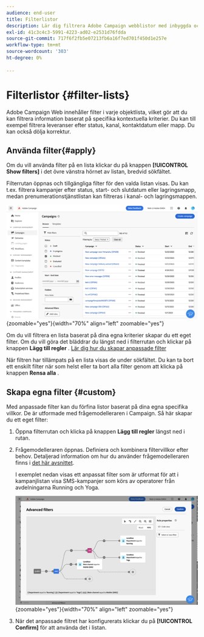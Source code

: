 ```yaml
---
audience: end-user
title: Filterlistor
description: Lär dig filtrera Adobe Campaign webblistor med inbyggda och anpassade filter.
exl-id: 41c3c4c3-5991-4223-ad02-e2531d76fdda
source-git-commit: 717f6f2fb5e07213fb6a16f7ed701f450d1e257e
workflow-type: tm+mt
source-wordcount: '303'
ht-degree: 0%

---
```


# Filterlistor {#filter-lists}

Adobe Campaign Web innehåller filter i varje objektlista, vilket gör att du kan filtrera information baserat på specifika kontextuella kriterier. Du kan till exempel filtrera leveranser efter status, kanal, kontaktdatum eller mapp. Du kan också dölja korrektur.

## Använda filter{#apply}

Om du vill använda filter på en lista klickar du på knappen **[!UICONTROL Show filters]** i det övre vänstra hörnet av listan, bredvid sökfältet.

Filterrutan öppnas och tillgängliga filter för den valda listan visas. Du kan t.ex. filtrera kampanjer efter status, start- och slutdatum eller lagringsmapp, medan prenumerationstjänstlistan kan filtreras i kanal- och lagringsmappen.

![](assets/filters-pane.png){zoomable="yes"}{width="70%" align="left" zoomable="yes"}

Om du vill filtrera en lista baserat på dina egna kriterier skapar du ett eget filter. Om du vill göra det bläddrar du längst ned i filterrutan och klickar på knappen **Lägg till regler** . [Lär dig hur du skapar anpassade filter](#custom)

När filtren har tillämpats på en lista visas de under sökfältet. Du kan ta bort ett enskilt filter när som helst eller ta bort alla filter genom att klicka på knappen **Rensa alla** .

## Skapa egna filter {#custom}

Med anpassade filter kan du förfina listor baserat på dina egna specifika villkor. De är utformade med frågemodelleraren i Campaign. Så här skapar du ett eget filter:

1. Öppna filterrutan och klicka på knappen **Lägg till regler** längst ned i rutan.

1. Frågemodelleraren öppnas. Definiera och kombinera filtervillkor efter behov. Detaljerad information om hur du använder frågemodelleraren finns i [det här avsnittet](../query/query-modeler-overview.md).

   I exemplet nedan visas ett anpassat filter som är utformat för att i kampanjlistan visa SMS-kampanjer som körs av operatorer från avdelningarna Running och Yoga.

   ![](assets/filters-sample.png){zoomable="yes"}{width="70%" align="left" zoomable="yes"}

1. När det anpassade filtret har konfigurerats klickar du på **[!UICONTROL Confirm]** för att använda det i listan.
